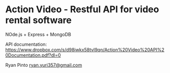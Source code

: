# Action Video - Restful API for video rental software
NOde.js + Express + MongoDB

API documentation: https://www.dropbox.com/s/d98iwkx58tvl9qn/Action%20Video%20API%20Documentation.pdf?dl=0

Ryan Pinto
ryan.yuri357@gmail.com

